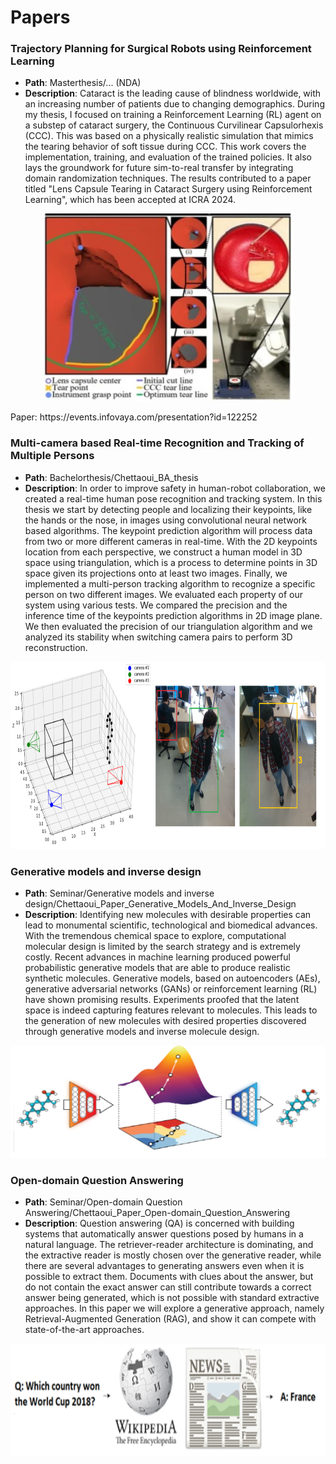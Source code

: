 # Papers

### Trajectory Planning for Surgical Robots using Reinforcement Learning
- __Path__: Masterthesis/... (NDA)  
- __Description__: Cataract is the leading cause of blindness worldwide, with an increasing number of patients due to changing demographics. During my thesis, I focused on training a Reinforcement Learning (RL) agent on a substep of cataract surgery, the Continuous Curvilinear Capsulorhexis (CCC). This was based on a physically realistic simulation that mimics the tearing behavior of soft tissue during CCC. This work covers the implementation, training, and evaluation of the trained policies. It also lays the groundwork for future sim-to-real transfer by integrating domain randomization techniques. The results contributed to a paper titled "Lens Capsule Tearing in Cataract Surgery using Reinforcement Learning", which has been accepted at ICRA 2024. 

<p align="center">
  <img width="400" height="300" src="images/MA.png">
</p>
Paper: https://events.infovaya.com/presentation?id=122252

### Multi-camera based Real-time Recognition and Tracking of Multiple Persons
- __Path__: Bachelorthesis/Chettaoui_BA_thesis  
- __Description__: In order to improve safety in human-robot collaboration, we created a real-time human pose recognition and tracking system. In this thesis we start by detecting people and localizing their keypoints, like the hands or the nose, in images using convolutional neural network based algorithms. The keypoint prediction algorithm will process data from two or more different cameras in real-time. With the 2D keypoints location from each perspective, we construct a human model in 3D space using triangulation, which is a process to determine points in 3D space given its projections onto at least two images. Finally, we implemented a multi-person tracking algorithm to recognize a specific person on two different images. We evaluated each property of our system using various tests. We compared the precision and the inference time of the keypoints prediction algorithms in 2D image plane. We then evaluated the precision of our triangulation algorithm and we analyzed its stability when switching camera pairs to perform 3D reconstruction.


<p align="center">
  <img width="800" height="300" src="images/BA.png">
</p>


### Generative models and inverse design
- __Path__: Seminar/Generative models and inverse design/Chettaoui_Paper_Generative_Models_And_Inverse_Design  
- __Description__: Identifying new molecules with desirable properties can lead to monumental scientific, technological
and biomedical advances. With the tremendous chemical space to explore, computational
molecular design is limited by the search strategy and is extremely costly. Recent
advances in machine learning produced powerful probabilistic generative models that are able
to produce realistic synthetic molecules. Generative models, based on autoencoders (AEs),
generative adversarial networks (GANs) or reinforcement learning (RL) have shown promising
results. Experiments proofed that the latent space is indeed capturing features relevant to
molecules. This leads to the generation of new molecules with desired properties discovered
through generative models and inverse molecule design.

<p align="center">
  <img width="550" height="180" src="images/GMID.png">
</p>

### Open-domain Question Answering
- __Path__: Seminar/Open-domain Question Answering/Chettaoui_Paper_Open-domain_Question_Answering  
- __Description__: Question answering (QA) is concerned with building systems that automatically answer
questions posed by humans in a natural language.
The retriever-reader architecture is dominating,
and the extractive reader is mostly chosen
over the generative reader, while there are
several advantages to generating answers even
when it is possible to extract them. Documents
with clues about the answer, but do not contain
the exact answer can still contribute towards a
correct answer being generated, which is not
possible with standard extractive approaches.
In this paper we will explore a generative approach,
namely Retrieval-Augmented Generation
(RAG), and show it can compete with
state-of-the-art approaches.

<p align="center">
  <img width="550" height="180" src="images/QA.png">
</p>

